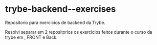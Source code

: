 # trybe-backend--exercises
Repositorio para exercicios de backend da Trybe.

Resolvi separar em 2 repositorios os exercicios feitos durante o curso da trybe em , FRONT e Back.
